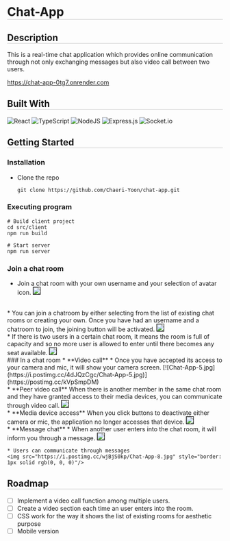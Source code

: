 <h1 style="border-bottom: 1px solid rgb(204, 204, 204)"> Chat-App </h1>

<h2 style="border-bottom: 1px solid rgb(204, 204, 204)"> Description </h2>

This is a real-time chat application which provides online communication through not only exchanging messages but also video call between two users.

https://chat-app-0tg7.onrender.com

<h2 style="border-bottom: 1px solid rgb(204, 204, 204)"> Built With </h2>

![React](https://img.shields.io/badge/react-%2320232a.svg?style=for-the-badge&logo=react&logoColor=%2361DAFB)
![TypeScript](https://img.shields.io/badge/typescript-%23007ACC.svg?style=for-the-badge&logo=typescript&logoColor=white)
![NodeJS](https://img.shields.io/badge/node.js-6DA55F?style=for-the-badge&logo=node.js&logoColor=white)
![Express.js](https://img.shields.io/badge/express.js-%23404d59.svg?style=for-the-badge&logo=express&logoColor=%2361DAFB)
![Socket.io](https://img.shields.io/badge/Socket.io-black?style=for-the-badge&logo=socket.io&badgeColor=010101)

<h2 style="border-bottom: 1px solid rgb(204, 204, 204)"> Getting Started </h2>

### Installation
* Clone the repo
    ```
    git clone https://github.com/Chaeri-Yoon/chat-app.git
    ```

### Executing program
    # Build client project
    cd src/client
    npm run build

    # Start server
    npm run server

### Join a chat room
* Join a chat room with your own username and your selection of avatar icon.
    <img src="https://i.postimg.cc/656FBS4y/Chat-App-2.jpg" style="border: 1px solid rgb(0, 0, 0)"/>   
<br>
* You can join a chatroom by either selecting from the list of existing chat rooms or creating your own. Once you have had an username and a chatroom to join, the joining button will be activated.
    <img src="https://i.postimg.cc/pVn8SXLZ/Chat-App-4.jpg" style="border: 1px solid rgb(0, 0, 0)"/>   
<br>
* If there is two users in a certain chat room, it means the room is full of capacity and so no more user is allowed to enter until there becomes any seat available.
    <img src="https://i.postimg.cc/pXJ9N9bD/Chat-App-9.jpg" style="border: 1px solid rgb(0, 0, 0)"/>  
<br>
### In a chat room
* **Video call**
    * Once you have accepted its access to your camera and mic, it will show your camera screen. 
    [![Chat-App-5.jpg](https://i.postimg.cc/4dJQzCgc/Chat-App-5.jpg)](https://postimg.cc/kVpSmpDM)
    <br>
    * **Peer video call**
        When there is another member in the same chat room and they have granted access to their media devices, you can communicate through video call.
        <img src="https://i.postimg.cc/26LmCt1s/Chat-App-6.jpg" style="border: 1px solid rgb(0, 0, 0)"/>   
    <br>
    * **Media device access**
        When you click buttons to deactivate either camera or mic, the application no longer accesses that device.
        <img src="https://i.postimg.cc/D0Q9Z3nM/Chat-App-7.jpg" style="border: 1px solid rgb(0, 0, 0)"/>    
    <br>
* **Message chat**
    * When another user enters into the chat room, it will inform you through a message.
    <img src="https://i.postimg.cc/26LmCt1s/Chat-App-6.jpg" style="border: 1px solid rgb(0, 0, 0)"/>
    <br>

    * Users can communicate through messages
    <img src="https://i.postimg.cc/wjBjS0kp/Chat-App-8.jpg" style="border: 1px solid rgb(0, 0, 0)"/>

<h2 style="border-bottom: 1px solid rgb(204, 204, 204)"> Roadmap </h2>

- [ ] Implement a video call function among multiple users.
- [ ] Create a video section each time an user enters into the room.
- [ ] CSS work for the way it shows the list of existing rooms for aesthetic purpose
- [ ] Mobile version
